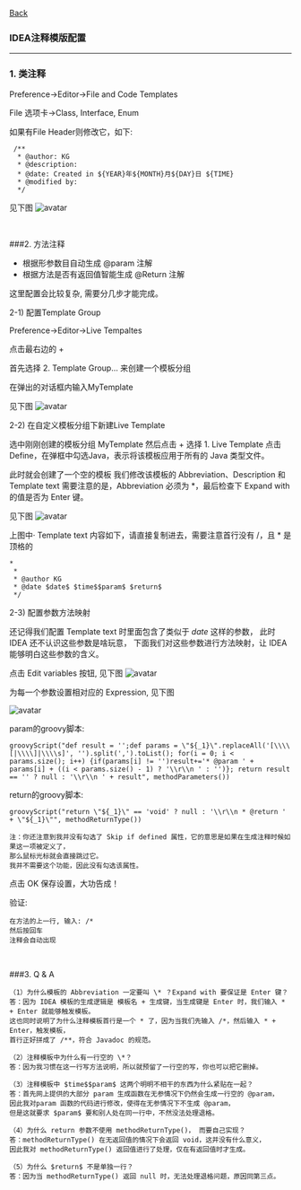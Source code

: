 [Back](README.md)

### IDEA注释模版配置

<hr>

### 1. 类注释
Preference->Editor->File and Code Templates

File 选项卡->Class, Interface, Enum

如果有File Header则修改它，如下:
```
 /**
  * @author: KG
  * @description:
  * @date: Created in ${YEAR}年${MONTH}月${DAY}日 ${TIME}
  * @modified by: 
  */
```

见下图
![avatar](https://github.com/Elliot518/mcp-oss-repo/blob/main/ide/idea/FileHeaderTemplate.png?raw=true)

&nbsp;

###2. 方法注释

- 根据形参数目自动生成 @param 注解
- 根据方法是否有返回值智能生成 @Return 注解

这里配置会比较复杂, 需要分几步才能完成。

2-1) 配置Template Group

Preference->Editor->Live Tempaltes

点击最右边的 +

首先选择 2. Template Group... 来创建一个模板分组

在弹出的对话框内输入MyTemplate

见下图
![avatar](https://raw.githubusercontent.com/Elliot518/mcp-oss-repo/main/ide/idea/LiveTemplate1.png)

2-2) 在自定义模板分组下新建Live Template

选中刚刚创建的模板分组 MyTemplate
然后点击 +
选择 1. Live Template
点击 Define，在弹框中勾选Java，表示将该模板应用于所有的 Java 类型文件。

此时就会创建了一个空的模板
我们修改该模板的 Abbreviation、Description 和 Template text
需要注意的是，Abbreviation 必须为 *，最后检查下 Expand with 的值是否为 Enter 键。


见下图
![avatar](https://raw.githubusercontent.com/Elliot518/mcp-oss-repo/main/ide/idea/LiveTemplate2.png)

上图中· Template text 内容如下，请直接复制进去，需要注意首行没有 /，且 \* 是顶格的
```
*
 * 
 * @author KG
 * @date $date$ $time$$param$ $return$
 */
```

2-3) 配置参数方法映射


还记得我们配置 Template text 时里面包含了类似于 $date$ 这样的参数，
此时 IDEA 还不认识这些参数是啥玩意，
下面我们对这些参数进行方法映射，让 IDEA 能够明白这些参数的含义。



点击 Edit variables 按钮, 见下图
![avatar](https://raw.githubusercontent.com/Elliot518/mcp-oss-repo/main/ide/idea/LiveTemplate3.png)


为每一个参数设置相对应的 Expression, 见下图

![avatar](https://raw.githubusercontent.com/Elliot518/mcp-oss-repo/main/ide/idea/LiveTemplate4.png)

param的groovy脚本:
```
groovyScript("def result = '';def params = \"${_1}\".replaceAll('[\\\\[|\\\\]|\\\\s]', '').split(',').toList(); for(i = 0; i < params.size(); i++) {if(params[i] != '')result+='* @param ' + params[i] + ((i < params.size() - 1) ? '\\r\\n ' : '')}; return result == '' ? null : '\\r\\n ' + result", methodParameters())
```

return的groovy脚本:
```
groovyScript("return \"${_1}\" == 'void' ? null : '\\r\\n * @return ' + \"${_1}\"", methodReturnType())
```

```
注：你还注意到我并没有勾选了 Skip if defined 属性，它的意思是如果在生成注释时候如果这一项被定义了，
那么鼠标光标就会直接跳过它。
我并不需要这个功能，因此没有勾选该属性。
```

点击 OK 保存设置，大功告成！

验证:
```
在方法的上一行, 输入: /*
然后按回车
注释会自动出现
```

&nbsp;

###3. Q & A

```
（1）为什么模板的 Abbreviation 一定要叫 \* ？Expand with 要保证是 Enter 键？
答：因为 IDEA 模板的生成逻辑是 模板名 + 生成键，当生成键是 Enter 时，我们输入 * + Enter 就能够触发模板。
这也同时说明了为什么注释模板首行是一个 * 了，因为当我们先输入 /*，然后输入 * + Enter，触发模板，
首行正好拼成了 /**，符合 Javadoc 的规范。

（2）注释模板中为什么有一行空的 \*？
答：因为我习惯在这一行写方法说明，所以就预留了一行空的写，你也可以把它删掉。

（3）注释模板中 $time$$param$ 这两个明明不相干的东西为什么紧贴在一起？
答：首先网上提供的大部分 param 生成函数在无参情况下仍然会生成一行空的 @param，
因此我对param 函数的代码进行修改，使得在无参情况下不生成 @param，
但是这就要求 $param$ 要和别人处在同一行中，不然没法处理退格。

（4）为什么 return 参数不使用 methodReturnType()， 而要自己实现？
答：methodReturnType() 在无返回值的情况下会返回 void，这并没有什么意义，
因此我对 methodReturnType() 返回值进行了处理，仅在有返回值时才生成。

（5）为什么 $return$ 不是单独一行？
答：因为当 methodReturnType() 返回 null 时，无法处理退格问题，原因同第三点。
```




